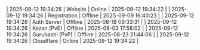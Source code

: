| 2025-09-12 19:34:26 | Website | Online | 2025-09-12 19:34:22 |
| 2025-09-12 19:34:26 | Registration | Offline | 2025-09-09 16:40:23 |
| 2025-09-12 19:34:26 | Auth Server | Offline | 2025-08-18 09:33:31 |
| 2025-09-12 19:34:26 | Kezan (PvE) | Offline | 2025-08-03 17:58:02 |
| 2025-09-12 19:34:26 | Gurubashi (PvP) | Offline | 2025-08-23 21:44:06 |
| 2025-09-12 19:34:26 | Cloudflare | Online | 2025-09-12 19:34:22 |
